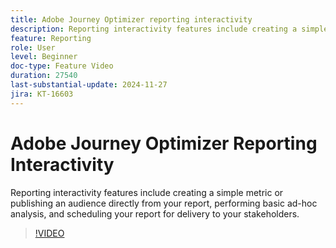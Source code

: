 ```yaml
---
title: Adobe Journey Optimizer reporting interactivity
description: Reporting interactivity features include creating a simple metric or publishing an audience directly from your report, performing basic ad-hoc analysis, and scheduling your report for delivery to your stakeholders.
feature: Reporting
role: User
level: Beginner
doc-type: Feature Video
duration: 27540
last-substantial-update: 2024-11-27
jira: KT-16603
---
```


# Adobe Journey Optimizer Reporting Interactivity

Reporting interactivity features include creating a simple metric or publishing an audience directly from your report, performing basic ad-hoc analysis, and scheduling your report for delivery to your stakeholders.

>[!VIDEO](https://video.tv.adobe.com/v/3440615/?learn=on)
